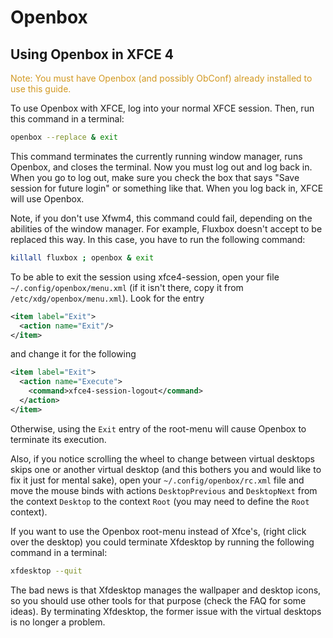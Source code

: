 # Openbox

## Using Openbox in XFCE 4

<div style="color:#d29922">
Note: You must have Openbox (and possibly ObConf) already installed to use this guide.
</div>

To use Openbox with XFCE, log into your normal XFCE session. Then, run
this command in a terminal:

```bash
openbox --replace & exit
```

This command terminates the currently running window manager, runs Openbox,
and closes the terminal. Now you must log out and log back in.
When you go to log out, make sure you check the box that says
"Save session for future login" or something like that.
When you log back in, XFCE will use Openbox.

Note, if you don't use Xfwm4, this command could fail, depending on the abilities
of the window manager. For example, Fluxbox doesn't accept to be replaced this way.
In this case, you have to run the following
command:

```bash
killall fluxbox ; openbox & exit
```

To be able to exit the session using xfce4-session, open your file
`~/.config/openbox/menu.xml` (if it isn't there, copy it from
`/etc/xdg/openbox/menu.xml`). Look for the entry

```xml
<item label="Exit">
  <action name="Exit"/>
</item>
```

and change it for the following

```xml
<item label="Exit">
  <action name="Execute">
    <command>xfce4-session-logout</command>
  </action>
</item>
```

Otherwise, using the `Exit` entry of the root-menu will cause Openbox
to terminate its execution.

Also, if you notice scrolling the wheel to change between virtual desktops
skips one or another virtual desktop (and this bothers you and
would like to fix it just for mental sake), open your
`~/.config/openbox/rc.xml` file and move the mouse binds with actions
`DesktopPrevious` and `DesktopNext` from the context `Desktop` to the
context `Root` (you may need to define the `Root` context).

If you want to use the Openbox root-menu instead of Xfce's,
(right click over the desktop) you could terminate Xfdesktop
by running the following command in a terminal:

```bash
xfdesktop --quit
```

The bad news is that Xfdesktop manages the wallpaper and desktop icons,
so you should use other tools for that purpose (check the FAQ for some ideas).
By terminating Xfdesktop, the former issue with the virtual desktops
is no longer a problem.
